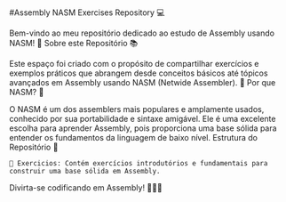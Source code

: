 #Assembly NASM Exercises Repository 💻

Bem-vindo ao meu repositório dedicado ao estudo de Assembly usando NASM! 👋
Sobre este Repositório 📚

Este espaço foi criado com o propósito de compartilhar exercícios e exemplos práticos que abrangem desde conceitos básicos até tópicos avançados em Assembly usando NASM (Netwide Assembler). 🚀
Por que NASM? 🤔

O NASM é um dos assemblers mais populares e amplamente usados, conhecido por sua portabilidade e sintaxe amigável. Ele é uma excelente escolha para aprender Assembly, pois proporciona uma base sólida para entender os fundamentos da linguagem de baixo nível.
Estrutura do Repositório 📂

    📁 Exercicios: Contém exercícios introdutórios e fundamentais para construir uma base sólida em Assembly.

Divirta-se codificando em Assembly! 👨‍💻✨
